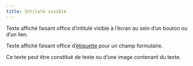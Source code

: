 ```yaml
---
title: Intitulé visible
---
```


Texte affiché faisant office d’intitulé visible à l’écran au sein d’un bouton
ou d’un lien.

Texte affiché faisant office d’[étiquette](#etiquette-de-champ-de-formulaire)
pour un champ formulaire.

Ce texte peut être constitué de texte ou d’une image contenant du texte.
